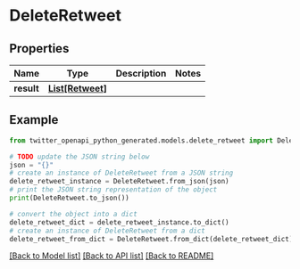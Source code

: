 # DeleteRetweet


## Properties

Name | Type | Description | Notes
------------ | ------------- | ------------- | -------------
**result** | [**List[Retweet]**](Retweet.md) |  | 

## Example

```python
from twitter_openapi_python_generated.models.delete_retweet import DeleteRetweet

# TODO update the JSON string below
json = "{}"
# create an instance of DeleteRetweet from a JSON string
delete_retweet_instance = DeleteRetweet.from_json(json)
# print the JSON string representation of the object
print(DeleteRetweet.to_json())

# convert the object into a dict
delete_retweet_dict = delete_retweet_instance.to_dict()
# create an instance of DeleteRetweet from a dict
delete_retweet_from_dict = DeleteRetweet.from_dict(delete_retweet_dict)
```
[[Back to Model list]](../README.md#documentation-for-models) [[Back to API list]](../README.md#documentation-for-api-endpoints) [[Back to README]](../README.md)


